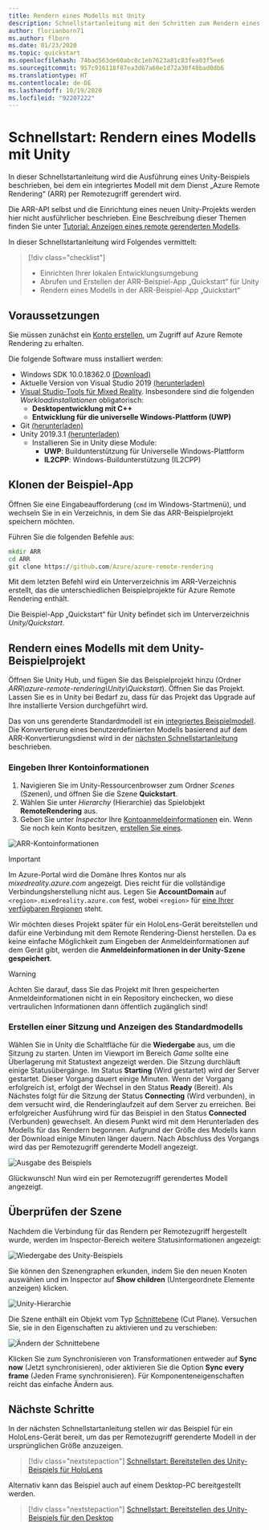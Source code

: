 ```yaml
---
title: Rendern eines Modells mit Unity
description: Schnellstartanleitung mit den Schritten zum Rendern eines Modells für Benutzer
author: florianborn71
ms.author: flborn
ms.date: 01/23/2020
ms.topic: quickstart
ms.openlocfilehash: 74bad563de60abc0c1eb7623a81c83fea03f5ee6
ms.sourcegitcommit: 957c916118f87ea3d67a60e1d72a30f48bad0db6
ms.translationtype: HT
ms.contentlocale: de-DE
ms.lasthandoff: 10/19/2020
ms.locfileid: "92207222"
---
```

# <a name="quickstart-render-a-model-with-unity"></a>Schnellstart: Rendern eines Modells mit Unity

In dieser Schnellstartanleitung wird die Ausführung eines Unity-Beispiels beschrieben, bei dem ein integriertes Modell mit dem Dienst „Azure Remote Rendering“ (ARR) per Remotezugriff gerendert wird.

Die ARR-API selbst und die Einrichtung eines neuen Unity-Projekts werden hier nicht ausführlicher beschrieben. Eine Beschreibung dieser Themen finden Sie unter [Tutorial: Anzeigen eines remote gerenderten Modells](../tutorials/unity/view-remote-models/view-remote-models.md).

In dieser Schnellstartanleitung wird Folgendes vermittelt:
> [!div class="checklist"]
>
>* Einrichten Ihrer lokalen Entwicklungsumgebung
>* Abrufen und Erstellen der ARR-Beispiel-App „Quickstart“ für Unity
>* Rendern eines Modells in der ARR-Beispiel-App „Quickstart“

## <a name="prerequisites"></a>Voraussetzungen

Sie müssen zunächst ein [Konto erstellen](../how-tos/create-an-account.md), um Zugriff auf Azure Remote Rendering zu erhalten.

Die folgende Software muss installiert werden:

* Windows SDK 10.0.18362.0 [(Download)](https://developer.microsoft.com/windows/downloads/windows-10-sdk)
* Aktuelle Version von Visual Studio 2019 [(herunterladen)](https://visualstudio.microsoft.com/vs/older-downloads/)
* [Visual Studio-Tools für Mixed Reality](/windows/mixed-reality/install-the-tools). Insbesondere sind die folgenden *Workloadinstallationen* obligatorisch:
  * **Desktopentwicklung mit C++**
  * **Entwicklung für die universelle Windows-Plattform (UWP)**
* Git [(herunterladen)](https://git-scm.com/downloads)
* Unity 2019.3.1 [(herunterladen)](https://unity3d.com/get-unity/download)
  * Installieren Sie in Unity diese Module:
    * **UWP**: Buildunterstützung für Universelle Windows-Plattform
    * **IL2CPP**: Windows-Buildunterstützung (IL2CPP)

## <a name="clone-the-sample-app"></a>Klonen der Beispiel-App

Öffnen Sie eine Eingabeaufforderung (`cmd` im Windows-Startmenü), und wechseln Sie in ein Verzeichnis, in dem Sie das ARR-Beispielprojekt speichern möchten.

Führen Sie die folgenden Befehle aus:

```cmd
mkdir ARR
cd ARR
git clone https://github.com/Azure/azure-remote-rendering
```

Mit dem letzten Befehl wird ein Unterverzeichnis im ARR-Verzeichnis erstellt, das die unterschiedlichen Beispielprojekte für Azure Remote Rendering enthält.

Die Beispiel-App „Quickstart“ für Unity befindet sich im Unterverzeichnis *Unity/Quickstart*.

## <a name="rendering-a-model-with-the-unity-sample-project"></a>Rendern eines Modells mit dem Unity-Beispielprojekt

Öffnen Sie Unity Hub, und fügen Sie das Beispielprojekt hinzu (Ordner *ARR\azure-remote-rendering\Unity\Quickstart*).
Öffnen Sie das Projekt. Lassen Sie es in Unity bei Bedarf zu, dass für das Projekt das Upgrade auf Ihre installierte Version durchgeführt wird.

Das von uns gerenderte Standardmodell ist ein [integriertes Beispielmodell](../samples/sample-model.md). Die Konvertierung eines benutzerdefinierten Modells basierend auf dem ARR-Konvertierungsdienst wird in der [nächsten Schnellstartanleitung](convert-model.md) beschrieben.

### <a name="enter-your-account-info"></a>Eingeben Ihrer Kontoinformationen

1. Navigieren Sie im Unity-Ressourcenbrowser zum Ordner *Scenes* (Szenen), und öffnen Sie die Szene **Quickstart**.
1. Wählen Sie unter *Hierarchy* (Hierarchie) das Spielobjekt **RemoteRendering** aus.
1. Geben Sie unter *Inspector* Ihre [Kontoanmeldeinformationen](../how-tos/create-an-account.md) ein. Wenn Sie noch kein Konto besitzen, [erstellen Sie eines](../how-tos/create-an-account.md).

![ARR-Kontoinformationen](./media/arr-sample-account-info.png)

> [!IMPORTANT]
> Im Azure-Portal wird die Domäne Ihres Kontos nur als *mixedreality.azure.com* angezeigt. Dies reicht für die vollständige Verbindungsherstellung nicht aus.
> Legen Sie **AccountDomain** auf `<region>.mixedreality.azure.com` fest, wobei `<region>` für [eine Ihrer verfügbaren Regionen](../reference/regions.md) steht.

Wir möchten dieses Projekt später für ein HoloLens-Gerät bereitstellen und dafür eine Verbindung mit dem Remote Rendering-Dienst herstellen. Da es keine einfache Möglichkeit zum Eingeben der Anmeldeinformationen auf dem Gerät gibt, werden die **Anmeldeinformationen in der Unity-Szene gespeichert**.

> [!WARNING]
> Achten Sie darauf, dass Sie das Projekt mit Ihren gespeicherten Anmeldeinformationen nicht in ein Repository einchecken, wo diese vertraulichen Informationen dann öffentlich zugänglich sind!

### <a name="create-a-session-and-view-the-default-model"></a>Erstellen einer Sitzung und Anzeigen des Standardmodells

Wählen Sie in Unity die Schaltfläche für die **Wiedergabe** aus, um die Sitzung zu starten. Unten im Viewport im Bereich *Game* sollte eine Überlagerung mit Statustext angezeigt werden. Die Sitzung durchläuft einige Statusübergänge. Im Status **Starting** (Wird gestartet) wird der Server gestartet. Dieser Vorgang dauert einige Minuten. Wenn der Vorgang erfolgreich ist, erfolgt der Wechsel in den Status **Ready** (Bereit). Als Nächstes folgt für die Sitzung der Status **Connecting** (Wird verbunden), in dem versucht wird, die Renderinglaufzeit auf dem Server zu erreichen. Bei erfolgreicher Ausführung wird für das Beispiel in den Status **Connected** (Verbunden) gewechselt. An diesem Punkt wird mit dem Herunterladen des Modells für das Rendern begonnen. Aufgrund der Größe des Modells kann der Download einige Minuten länger dauern. Nach Abschluss des Vorgangs wird das per Remotezugriff gerenderte Modell angezeigt.

![Ausgabe des Beispiels](media/arr-sample-output.png)

Glückwunsch! Nun wird ein per Remotezugriff gerendertes Modell angezeigt.

## <a name="inspecting-the-scene"></a>Überprüfen der Szene

Nachdem die Verbindung für das Rendern per Remotezugriff hergestellt wurde, werden im Inspector-Bereich weitere Statusinformationen angezeigt:

![Wiedergabe des Unity-Beispiels](./media/arr-sample-configure-session-running.png)

Sie können den Szenengraphen erkunden, indem Sie den neuen Knoten auswählen und im Inspector auf **Show children** (Untergeordnete Elemente anzeigen) klicken.

![Unity-Hierarchie](./media/unity-hierarchy.png)

Die Szene enthält ein Objekt vom Typ [Schnittebene](../overview/features/cut-planes.md) (Cut Plane). Versuchen Sie, sie in den Eigenschaften zu aktivieren und zu verschieben:

![Ändern der Schnittebene](media/arr-sample-unity-cutplane.png)

Klicken Sie zum Synchronisieren von Transformationen entweder auf **Sync now** (Jetzt synchronisieren), oder aktivieren Sie die Option **Sync every frame** (Jeden Frame synchronisieren). Für Komponenteneigenschaften reicht das einfache Ändern aus.

## <a name="next-steps"></a>Nächste Schritte

In der nächsten Schnellstartanleitung stellen wir das Beispiel für ein HoloLens-Gerät bereit, um das per Remotezugriff gerenderte Modell in der ursprünglichen Größe anzuzeigen.

> [!div class="nextstepaction"]
> [Schnellstart: Bereitstellen des Unity-Beispiels für HoloLens](deploy-to-hololens.md)

Alternativ kann das Beispiel auch auf einem Desktop-PC bereitgestellt werden.

> [!div class="nextstepaction"]
> [Schnellstart: Bereitstellen des Unity-Beispiels für den Desktop](deploy-to-desktop.md)
